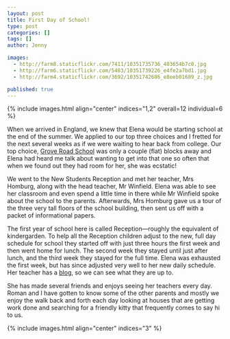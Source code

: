 ```yaml
---
layout: post
title: First Day of School!
type: post
categories: []
tags: []
author: Jenny

images:
  - http://farm8.staticflickr.com/7411/10351735736_403654b7c0.jpg
  - http://farm6.staticflickr.com/5483/10351739226_e4fe2a7bd1.jpg
  - http://farm4.staticflickr.com/3692/10351742686_e8eeb01689_z.jpg

published: true
---
```

{% include images.html align="center" indices="1,2" overall=12 individual=6 %}

When we arrived in England, we knew that Elena would be starting school at the end of the summer.  We applied to our top three choices and I fretted for the next several weeks as if we were waiting to hear back from college.  Our top choice, [Grove Road School](http://www.groveroad.n-yorks.sch.uk/) was only a couple (flat) blocks away and Elena had heard me talk about wanting to get into that one so often that when we found out they had room for her, she was ecstatic!
 
We went to the New Students Reception and met her teacher, Mrs Homburg, along with the head teacher, Mr Winfield.  Elena was able to see her classroom and even spend a little time in there while Mr Winfield spoke about the school to the parents.  Afterwards, Mrs Homburg gave us a tour of the three very tall floors of the school building, then sent us off with a packet of informational papers.

The first year of school here is called Reception&mdash;roughly the equivalent of kindergarden.  To help all the Reception children adjust to the new, full day schedule for school they started off with just three hours the first week and then went home for lunch.  The second week they stayed until just after lunch, and the third week they stayed for the full time.  Elena was exhausted the first week, but has since adjusted very well to her new daily schedule.  Her teacher has a [blog]( http://www.groveroad.n-yorks.sch.uk/school-news-index/mrs-homburgs-class/), so we can see what they are up to.

She has made several friends and enjoys seeing her teachers every day.  Roman and I have gotten to know some of the other parents and mostly we enjoy the walk back and forth each day looking at houses that are getting work done and searching for a friendly kitty that frequently comes to say hi to us.

{% include images.html align="center" indices="3" %}
